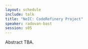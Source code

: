 ```yaml
---
layout: schedule
include: talk
title: "NeIC: CodeRefinery Project"
speaker: radovan-bast
session: s05
---
```


Abstract TBA.

